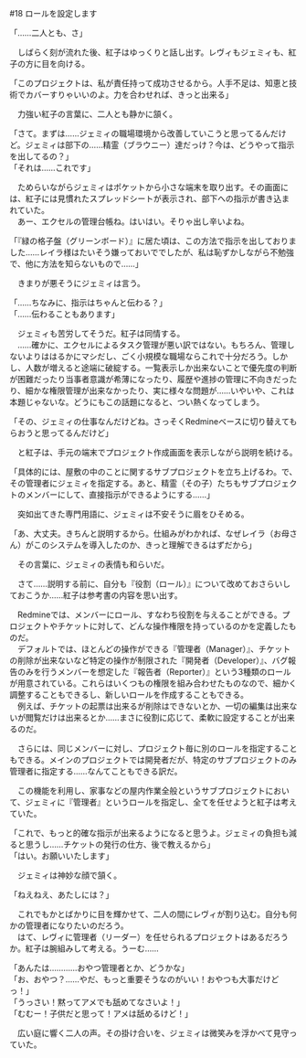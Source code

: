 #18 ロールを設定します

「……二人とも、さ」

　しばらく刻が流れた後、紅子はゆっくりと話し出す。レヴィもジェミィも、紅子の方に目を向ける。

「このプロジェクトは、私が責任持って成功させるから。人手不足は、知恵と技術でカバーすりゃいいのよ。力を合わせれば、きっと出来る」

　力強い紅子の言葉に、二人とも静かに頷く。

「さて。まずは……ジェミィの職場環境から改善していこうと思ってるんだけど。ジェミィは部下の……精霊（ブラウニー）達だっけ？今は、どうやって指示を出してるの？」  
「それは……これです」

　ためらいながらジェミィはポケットから小さな端末を取り出す。その画面には、紅子には見慣れたスプレッドシートが表示され、部下への指示が書き込まれていた。  
　あー、エクセルの管理台帳ね。はいはい。そりゃ出し辛いよね。

「『緑の格子盤（グリーンボード）』に居た頃は、この方法で指示を出しておりました……レイラ様はたいそう嫌っておいででしたが、私は恥ずかしながら不勉強で、他に方法を知らないもので……」

　きまりが悪そうにジェミィは言う。

「……ちなみに、指示はちゃんと伝わる？」  
「……伝わることもあります」

　ジェミィも苦労してそうだ。紅子は同情する。  
　……確かに、エクセルによるタスク管理が悪い訳ではない。もちろん、管理しないよりははるかにマシだし、ごく小規模な職場ならこれで十分だろう。しかし、人数が増えると途端に破綻する。一覧表示しか出来ないことで優先度の判断が困難だったり当事者意識が希薄になったり、履歴や進捗の管理に不向きだったり、細かな権限管理が出来なかったり、実に様々な問題が……いやいや、これは本題じゃないな。どうにもこの話題になると、つい熱くなってしまう。

「その、ジェミィの仕事なんだけどね。さっそくRedmineベースに切り替えてもらおうと思ってるんだけど」

　と紅子は、手元の端末でプロジェクト作成画面を表示しながら説明を続ける。

「具体的には、屋敷の中のことに関するサブプロジェクトを立ち上げるわ。で、その管理者にジェミィを指定する。あと、精霊（その子）たちもサブプロジェクトのメンバーにして、直接指示ができるようにする……」

　突如出てきた専門用語に、ジェミィは不安そうに眉をひそめる。

「あ、大丈夫。きちんと説明するから。仕組みがわかれば、なぜレイラ（お母さん）がこのシステムを導入したのか、きっと理解できるはずだから」

　その言葉に、ジェミィの表情も和らいだ。


　さて……説明する前に、自分も『役割（ロール）』について改めておさらいしておこうか……紅子は参考書の内容を思い出す。

　Redmineでは、メンバーにロール、すなわち役割を与えることができる。プロジェクトやチケットに対して、どんな操作権限を持っているのかを定義したものだ。  
　デフォルトでは、ほとんどの操作ができる『管理者（Manager）』、チケットの削除が出来ないなど特定の操作が制限された『開発者（Developer）』、バグ報告のみを行うメンバーを想定した『報告者（Reporter）』という3種類のロールが用意されている。これらはいくつもの権限を組み合わせたものなので、細かく調整することもできるし、新しいロールを作成することもできる。  
　例えば、チケットの起票は出来るが削除はできないとか、一切の編集は出来ないが閲覧だけは出来るとか……まさに役割に応じて、柔軟に設定することが出来るのだ。

　さらには、同じメンバーに対し、プロジェクト毎に別のロールを指定することもできる。メインのプロジェクトでは開発者だが、特定のサブプロジェクトのみ管理者に指定する……なんてこともできる訳だ。

　この機能を利用し、家事などの屋内作業全般というサブプロジェクトにおいて、ジェミィに『管理者』というロールを指定し、全てを任せようと紅子は考えていた。


「これで、もっと的確な指示が出来るようになると思うよ。ジェミィの負担も減ると思うし……チケットの発行の仕方、後で教えるから」  
「はい。お願いいたします」

　ジェミィは神妙な顔で頷く。

「ねえねえ、あたしには？」

　これでもかとばかりに目を輝かせて、二人の間にレヴィが割り込む。自分も何かの管理者になりたいのだろう。  
　はて、レヴィに管理者（リーダー）を任せられるプロジェクトはあるだろうか。紅子は腕組みして考える。うーむ……

「あんたは…………おやつ管理者とか、どうかな」  
「お、おやつ？……やだ、もっと重要そうなのがいい！おやつも大事だけどっ！」  
「うっさい！黙ってアメでも舐めてなさいよ！」  
「むむー！子供だと思って！アメは舐めるけど！」

　広い庭に響く二人の声。その掛け合いを、ジェミィは微笑みを浮かべて見守っていた。